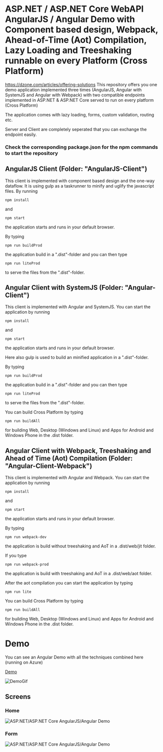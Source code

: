 # ASP.NET / ASP.NET Core WebAPI AngularJS / Angular Demo with Component based design, Webpack, Ahead-of-Time (Aot) Compilation, Lazy Loading and Treeshaking runnable on every Platform (Cross Platform)
https://dzone.com/articles/offering-solutions 
This repository offers you one demo application implemented three times (AngularJS, Angular with SystemJS and Angular with Webpack) with two compatible endpoints implemented in ASP.NET & ASP.NET Core served to run on every platform (Cross Platform)

The application comes with lazy loading, forms, custom validation, routing etc.

Server and Client are completely seperated that you can exchange the endpoint easily.

### Check the corresponding package.json for the npm commands to start the repository

## AngularJS Client (Folder: "AngularJS-Client")

This client is implemented with component based design and the one-way dataflow. It is using gulp as a taskrunner to minify and uglify the javascript files. By running 

```npm install```

and 

```npm start```

the application starts and runs in your default browser.

By typing 

```npm run buildProd```

the application build in a ".dist"-folder and you can then type 

```npm run liteProd```

to serve the files from the ".dist"-folder.

## Angular Client with SystemJS (Folder: "Angular-Client")

This client is implemented with Angular and SystemJS. You can start the application by running

```npm install```

and 

```npm start```

the application starts and runs in your default browser.

Here also gulp is used to build an minified application in a ".dist"-folder.

By typing 

```npm run buildProd```

the application build in a ".dist"-folder and you can then type 

```npm run liteProd```

to serve the files from the ".dist"-folder.

You can build Cross Platform by typing

```npm run buildAll```

for building Web, Desktop (Windows and Linux) and Apps for Android and Windows Phone in the .dist folder.

## Angular Client with Webpack, Treeshaking and Ahead of Time (Aot) Compilation (Folder: "Angular-Client-Webpack")

This client is implemented with Angular and Webpack. You can start the application by running

```npm install```

and 

```npm start```

the application starts and runs in your default browser.

By typing 

```npm run webpack-dev```

the application is build without treeshaking and AoT in a .dist/web/jit folder.

If you type

```npm run webpack-prod```

the application is build with treeshaking and AoT in a .dist/web/aot folder.

After the aot compilation you can start the application by typing

`npm run lite`

You can build Cross Platform by typing

```npm run buildAll```

for building Web, Desktop (Windows and Linux) and Apps for Android and Windows Phone in the .dist folder.

# Demo

You can see an Angular Demo with all the techniques combined here (running on Azure)

[Demo](http://foodapi4demo.azurewebsites.net/)

![DemoGif](_gitAssets/foodApiAzure.gif)

## Screens

### Home

![ASP.NET/ASP.NET Core AngularJS/Angular Demo](_gitAssets/screen1.jpg "Screen1")

### Form

![ASP.NET/ASP.NET Core AngularJS/Angular Demo](_gitAssets/screen2.jpg "Screen2")
